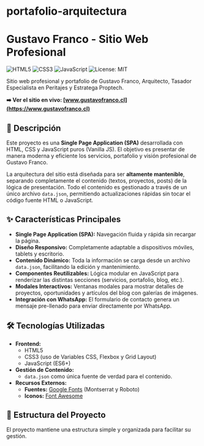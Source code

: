 # portafolio-arquitectura

# Gustavo Franco - Sitio Web Profesional

![HTML5](https://img.shields.io/badge/HTML5-E34F26?style=for-the-badge&logo=html5&logoColor=white)
![CSS3](https://img.shields.io/badge/CSS3-1572B6?style=for-the-badge&logo=css3&logoColor=white)
![JavaScript](https://img.shields.io/badge/JavaScript-F7DF1E?style=for-the-badge&logo=javascript&logoColor=black)
![License: MIT](https://img.shields.io/badge/License-MIT-yellow.svg?style=for-the-badge)

Sitio web profesional y portafolio de Gustavo Franco, Arquitecto, Tasador Especialista en Peritajes y Estratega Proptech.

**➡️ Ver el sitio en vivo: [www.gustavofranco.cl](https://www.gustavofranco.cl)** 

## 📜 Descripción

Este proyecto es una **Single Page Application (SPA)** desarrollada con HTML, CSS y JavaScript puros (Vanilla JS). El objetivo es presentar de manera moderna y eficiente los servicios, portafolio y visión profesional de Gustavo Franco.

La arquitectura del sitio está diseñada para ser **altamente mantenible**, separando completamente el contenido (textos, proyectos, posts) de la lógica de presentación. Todo el contenido es gestionado a través de un único archivo `data.json`, permitiendo actualizaciones rápidas sin tocar el código fuente HTML o JavaScript.

## ✨ Características Principales

* **Single Page Application (SPA):** Navegación fluida y rápida sin recargar la página.
* **Diseño Responsivo:** Completamente adaptable a dispositivos móviles, tablets y escritorio.
* **Contenido Dinámico:** Toda la información se carga desde un archivo `data.json`, facilitando la edición y mantenimiento.
* **Componentes Reutilizables:** Lógica modular en JavaScript para renderizar las distintas secciones (servicios, portafolio, blog, etc.).
* **Modales Interactivos:** Ventanas modales para mostrar detalles de proyectos, oportunidades y artículos del blog con galerías de imágenes.
* **Integración con WhatsApp:** El formulario de contacto genera un mensaje pre-llenado para enviar directamente por WhatsApp.

## 🛠️ Tecnologías Utilizadas

* **Frontend:**
    * HTML5
    * CSS3 (uso de Variables CSS, Flexbox y Grid Layout)
    * JavaScript (ES6+)
* **Gestión de Contenido:**
    * `data.json` como única fuente de verdad para el contenido.
* **Recursos Externos:**
    * **Fuentes:** [Google Fonts](https://fonts.google.com/) (Montserrat y Roboto)
    * **Iconos:** [Font Awesome](https://fontawesome.com/)

## 📂 Estructura del Proyecto

El proyecto mantiene una estructura simple y organizada para facilitar su gestión.
